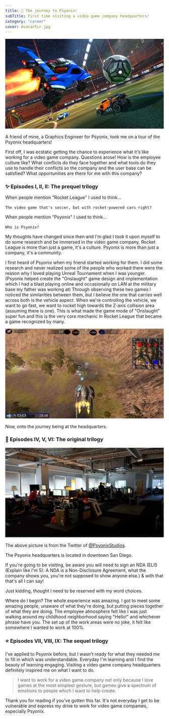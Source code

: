 ```yaml
---
title: 🚀 The journey to Psyonix!
subTitle: First time visiting a video game company headquarters!
category: "career"
cover: AvatarSir.jpg
---
```


![](RocketLeague.jpg)

A friend of mine, a Graphics Engineer for Psyonix, took me on a tour of the Psyonix headquarters!

First off, I was ecstatic getting the chance to experience what it's like working for a video game company. Questions arose! How is the employee culture like? What conflicts do they face together and what tools do they use to handle their conflicts so the company and the user base can be satisfied? What opportunities are there for me with this company?

### ✨ Episodes I, II, II: The prequel trilogy

When people mention "Rocket League" I used to think...

`The video game that's soccer, but with rocket-powered cars right?`

When people mention "Psyonix" I used to think...

`Who is Psyonix?`

My thoughts have changed since then and I'm glad I took it upon myself to do some research and be immersed in the video game company. Rocket League is more than just a game, it's a culture. Psyonix is more than just a company, it's a community.

I first heard of Psyonix when my friend started working for them. I did some research and never realized some of the people who worked there were the reason why I loved playing Unreal Tournament when I was younger. (Psyonix helped create the "Onslaught" game design and implementation which I had a blast playing online and occasionally on LAN at the military base my father was working at) Through observing these two games I noticed the similarities between them, but I believe the one that carries well across both is the vehicle aspect. When we're controlling the vehicle, we want to go fast, we want to rocket high towards the Z-axis collision area (assuming there is one). This is what made the game mode of "Onslaught" super fun and this is the very core mechanic in Rocket League that became a game recognized by many.

![UnrealOnslaught](UnrealOnslaught.jpg)

Now, onto the journey being at the headquarters.

### 🌟 Episodes IV, V, VI: The original trilogy

![PsyonixHeadquarters](PsyonixHeadquarters.jpg)

The above picture is from the Twitter of <a href="https://twitter.com/PsyonixStudios" target="_blank">@PsyonixStudios</a>.

The Psyonix headquarters is located in downtown San Diego.

If you're going to be visiting, be aware you will need to sign an NDA (ELI5 (Explain like I'm 5): A NDA is a Non-Disclosure Agreement, what the company shows you, you're not supposed to show anyone else.) & with that that's all I can say!

Just kidding, thought I need to be reserved with my word choices.

Where do I begin? The whole experience was amazing. I got to meet some amazing people, unaware of what they're doing, but putting pieces together of what they are doing. The employee atmosphere felt like I was just walking around my childhood neighborhood saying "Hello!" and whichever phrase have you. The set up of the work areas were no joke, it felt like somewhere I wanted to work at 100%.

### ⭐ Episodes VII, VIII, IX: The sequel trilogy

I've applied to Psyonix before, but I wasn't ready for what they needed me to fill in which was understandable. Everyday I'm learning and I find the beauty of learning engaging. Visiting a video game company headquarters definitely inspired me on what I want to do. 

> I want to work for a video game company not only because I love games at the most simplest gesture, but games give a spectrum of emotions to people which I want to help create.

Thank you for reading if you've gotten this far. It's not everyday I get to be vulnerable and express my drive to work for video game companies, especially Psyonix.